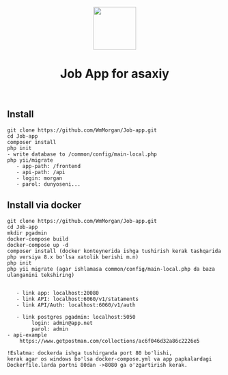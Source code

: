 <p align="center">
    <a href="https://github.com/yiisoft" target="_blank">
        <img src="https://avatars0.githubusercontent.com/u/993323" height="100px">
    </a>
    <h1 align="center">Job App for asaxiy</h1>
    <br>


Install
-------------------

```
git clone https://github.com/WmMorgan/Job-app.git
cd Job-app
composer install
php init
- write database to /common/config/main-local.php
php yii/migrate
   - app-path: /frontend
   - api-path: /api  
   - login: morgan
   - parol: dunyoseni...
```
Install via docker
-------------------
```
git clone https://github.com/WmMorgan/Job-app.git
cd Job-app
mkdir pgadmin
docker-compose build
docker-compose up -d
composer install (docker konteynerida ishga tushirish kerak tashqarida php versiya 8.x bo'lsa xatolik berishi m.n)
php init
php yii migrate (agar ishlamasa common/config/main-local.php da baza ulanganini tekshiring)


   - link app: localhost:20080
   - link API: localhost:6060/v1/stataments
   - link API/Auth: localhost:6060/v1/auth

   - link postgres pgadmin: localhost:5050 
        login: admin@app.net
        parol: admin
- api-example
    https://www.getpostman.com/collections/ac6f046d32a86c2226e5

!Eslatma: dockerda ishga tushirganda port 80 bo'lishi,
kerak agar os windows bo'lsa docker-compose.yml va app papkalardagi Dockerfile.larda portni 80dan ->8080 ga o'zgartirish kerak.
```


